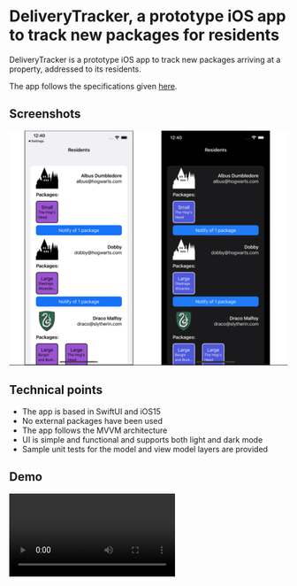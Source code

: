 # DeliveryTracker, a prototype iOS app to track new packages for residents

DeliveryTracker is a prototype iOS app to track new packages arriving at a property, addressed to its residents.

The app follows the specifications given [here](https://www.notion.so/joindaisy/Daisy-mobile-assignment-27953941da954ba89e49a74e69198162).

## Screenshots

![](./img/DeliveryTracker_screenshots.png)



## Technical points

* The app is based in SwiftUI and iOS15
* No external packages have been used
* The app follows the MVVM architecture
* UI is simple and functional and supports both light and dark mode
* Sample unit tests for the model and view model layers are provided



## Demo

![](./img/DeliveryTracker_demo.mp4)


